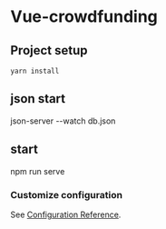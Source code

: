 # Vue-crowdfunding

## Project setup

```
yarn install
```

## json start

json-server --watch db.json

## start

npm run serve

### Customize configuration

See [Configuration Reference](https://cli.vuejs.org/config/).
